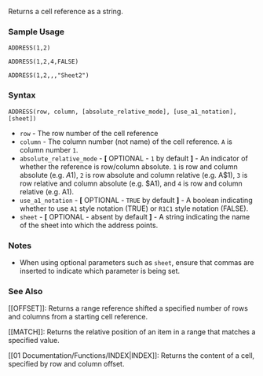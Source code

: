 Returns a cell reference as a string.

### Sample Usage

`ADDRESS(1,2)`

`ADDRESS(1,2,4,FALSE)`

`ADDRESS(1,2,,,"Sheet2")`

### Syntax

`ADDRESS(row, column, [absolute_relative_mode], [use_a1_notation], [sheet])`

* `row` - The row number of the cell reference
* `column` - The column number (not name) of the cell reference. `A` is column number `1`.
* `absolute_relative_mode` - **[** OPTIONAL - `1` by default **]** - An indicator of whether the reference is row/column absolute. `1` is row and column absolute (e.g. $A$1), `2` is row absolute and column relative (e.g. A$1), `3` is row relative and column absolute (e.g. $A1), and `4` is row and column relative (e.g. A1).
* `use_a1_notation` - **[** OPTIONAL - `TRUE` by default **]** - A boolean indicating whether to use `A1` style notation (TRUE) or `R1C1` style notation (FALSE).
* `sheet` - **[** OPTIONAL - absent by default **]** - A string indicating the name of the sheet into which the address points.

### Notes

* When using optional parameters such as `sheet`, ensure that commas are inserted to indicate which parameter is being set.

### See Also

[[OFFSET]]: Returns a range reference shifted a specified number of rows and columns from a starting cell reference.

[[MATCH]]: Returns the relative position of an item in a range that matches a specified value.

[[01 Documentation/Functions/INDEX|INDEX]]: Returns the content of a cell, specified by row and column offset.
